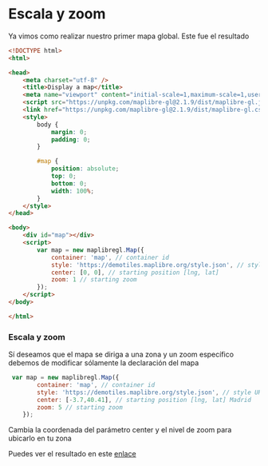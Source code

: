 Escala y zoom
================================
Ya vimos como realizar nuestro primer mapa global. Este fue el resultado
```html
<!DOCTYPE html>
<html>

<head>
    <meta charset="utf-8" />
    <title>Display a map</title>
    <meta name="viewport" content="initial-scale=1,maximum-scale=1,user-scalable=no" />
    <script src="https://unpkg.com/maplibre-gl@2.1.9/dist/maplibre-gl.js"></script>
    <link href="https://unpkg.com/maplibre-gl@2.1.9/dist/maplibre-gl.css" rel="stylesheet" />
    <style>
        body {
            margin: 0;
            padding: 0;
        }

        #map {
            position: absolute;
            top: 0;
            bottom: 0;
            width: 100%;
        }
    </style>
</head>

<body>
    <div id="map"></div>
    <script>
        var map = new maplibregl.Map({
            container: 'map', // container id
            style: 'https://demotiles.maplibre.org/style.json', // style URL
            center: [0, 0], // starting position [lng, lat]
            zoom: 1 // starting zoom
        });
    </script>
</body>

</html>
```
### Escala y zoom
Sí deseamos que el mapa se diriga a una zona y un zoom específico debemos de modificar sólamente la declaración del mapa
```js
 var map = new maplibregl.Map({
        container: 'map', // container id
        style: 'https://demotiles.maplibre.org/style.json', // style URL
        center: [-3.7,40.41], // starting position [lng, lat] Madrid
        zoom: 5 // starting zoom
    });
```
Cambia la coordenada del parámetro center y el nivel de zoom para ubicarlo en tu zona

Puedes ver el resultado en este [enlace](https://josemamira.github.io/curso_maplibre/src/2.html)
